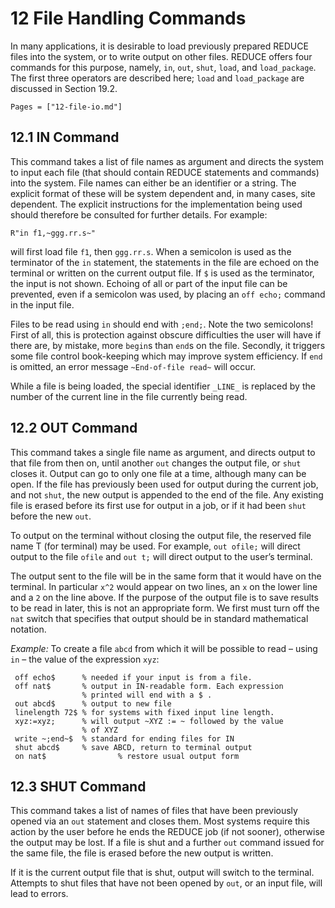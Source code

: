 # 12 File Handling Commands

In many applications, it is desirable to load previously prepared REDUCE files into the system, or to write output on other files. REDUCE offers four commands for this purpose, namely, `in`, `out`, `shut`, `load`, and `load_package`. The first three operators are described here; `load` and `load_package` are discussed in Section 19.2.

```@contents
Pages = ["12-file-io.md"]
```

## 12.1 IN Command

This command takes a list of file names as argument and directs the system to input each file (that should contain REDUCE statements and commands) into the system. File names can either be an identifier or a string. The explicit format of these will be system dependent and, in many cases, site dependent. The explicit instructions for the implementation being used should therefore be consulted for further details. For example:
```
R"in f1,~ggg.rr.s~"
```
will first load file `f1`, then `ggg.rr.s`. When a semicolon is used as the terminator of the `in` statement, the statements in the file are echoed on the terminal or written on the current output file. If `$` is used as the terminator, the input is not shown. Echoing of all or part of the input file can be prevented, even if a semicolon was used, by placing an `off echo;` command in the input file.

Files to be read using `in` should end with `;end;`. Note the two semicolons! First of all, this is protection against obscure difficulties the user will have if there are, by mistake, more `begin`s than `end`s on the file. Secondly, it triggers some file control book-keeping which may improve system efficiency. If `end` is omitted, an error message `~End-of-file read~` will occur.

While a file is being loaded, the special identifier `_LINE_` is replaced by the number of the current line in the file currently being read.

## 12.2 OUT Command

This command takes a single file name as argument, and directs output to that file from then on, until another `out` changes the output file, or `shut` closes it. Output can go to only one file at a time, although many can be open. If the file has previously been used for output during the current job, and not `shut`, the new output is appended to the end of the file. Any existing file is erased before its first use for output in a job, or if it had been `shut` before the new `out`.

To output on the terminal without closing the output file, the reserved file name T (for terminal) may be used. For example, `out ofile;` will direct output to the file `ofile` and `out t;` will direct output to the user’s terminal.

The output sent to the file will be in the same form that it would have on the terminal. In particular `x^2` would appear on two lines, an `x` on the lower line and a `2` on the line above. If the purpose of the output file is to save results to be read in later, this is not an appropriate form. We first must turn off the `nat` switch that specifies that output should be in standard mathematical notation.

*Example:* To create a file `abcd` from which it will be possible to read – using `in` – the value of the expression `xyz`:
```
 off echo$      % needed if your input is from a file.  
 off nat$       % output in IN-readable form. Each expression  
                % printed will end with a $ .  
 out abcd$      % output to new file  
 linelength 72$ % for systems with fixed input line length.  
 xyz:=xyz;      % will output ~XYZ := ~ followed by the value  
                % of XYZ  
 write ~;end~$  % standard for ending files for IN  
 shut abcd$     % save ABCD, return to terminal output  
 on nat$                % restore usual output form
```

## 12.3 SHUT Command

This command takes a list of names of files that have been previously opened via an `out` statement and closes them. Most systems require this action by the user before he ends the REDUCE job (if not sooner), otherwise the output may be lost. If a file is shut and a further `out` command issued for the same file, the file is erased before the new output is written.

If it is the current output file that is shut, output will switch to the terminal. Attempts to shut files that have not been opened by `out`, or an input file, will lead to errors.
